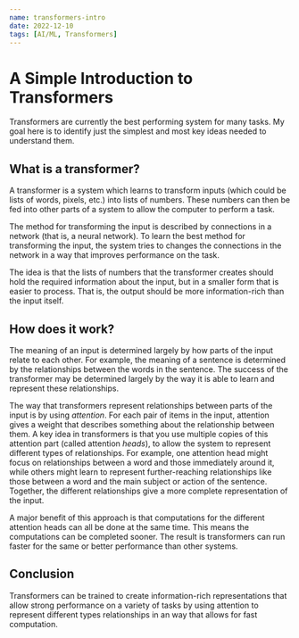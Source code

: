 ```yaml
---
name: transformers-intro
date: 2022-12-10
tags: [AI/ML, Transformers]
---
```


# A Simple Introduction to Transformers

Transformers are currently the best performing system for many tasks. My goal here is to identify just the simplest and most key ideas needed to understand them.

## What is a transformer?

A transformer is a system which learns to transform inputs (which could be lists of words, pixels, etc.) into lists of numbers. These numbers can then be fed into other parts of a system to allow the computer to perform a task.

The method for transforming the input is described by connections in a network (that is, a neural network). To learn the best method for transforming the input, the system tries to changes the connections in the network in a way that improves performance on the task.

The idea is that the lists of numbers that the transformer creates should hold the required information about the input, but in a smaller form that is easier to process. That is, the output should be more information-rich than the input itself.

## How does it work?

The meaning of an input is determined largely by how parts of the input relate to each other. For example, the meaning of a sentence is determined by the relationships between the words in the sentence. The success of the transformer may be determined largely by the way it is able to learn and represent these relationships.

The way that transformers represent relationships between parts of the input is by using _attention_. For each pair of items in the input, attention gives a weight that describes something about the relationship between them. A key idea in transformers is that you use multiple copies of this attention part (called attention _heads_), to allow the system to represent different types of relationships. For example, one attention head might focus on relationships between a word and those immediately around it, while others might learn to represent further-reaching relationships like those between a word and the main subject or action of the sentence. Together, the different relationships give a more complete representation of the input.

A major benefit of this approach is that computations for the different attention heads can all be done at the same time. This means the computations can be completed sooner. The result is transformers can run faster for the same or better performance than other systems.

## Conclusion

Transformers can be trained to create information-rich representations that allow strong performance on a variety of tasks by using attention to represent different types relationships in an way that allows for fast computation.
